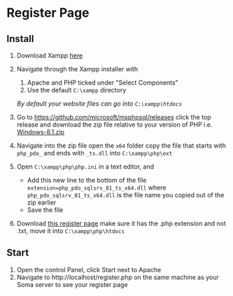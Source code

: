 # Register Page



## Install

1. Download Xampp [here](https://www.apachefriends.org/download.html)

2. Navigate through the Xampp installer with 

   1. Apache and PHP ticked under "Select Components"
   2. Use the default `C:\xampp` directory

   *By default your website files can go into `C:\xampp\htdocs`* 

3. Go to https://github.com/microsoft/msphpsql/releases click the top release and download the zip file relative to your version of PHP i.e. [Windows-8.1.zip](https://github.com/microsoft/msphpsql/releases/download/v5.10.1/Windows-8.1.zip)

4. Navigate into the zip file open the `x64` folder copy the file that starts with `php_pdo_` and ends with `_ts.dll` into `C:\xampp\php\ext`

5. Open `C:\xampp\php\php.ini` in a text editor, and 

   - Add this new line to the bottom of the file  `extension=php_pdo_sqlsrv_81_ts_x64.dll` where `php_pdo_sqlsrv_81_ts_x64.dll` is the file name you copied out of the zip earlier
   - Save the file

6. Download [this register page](https://raw.githubusercontent.com/soma-space/files/main/www/arcanine/register.php) make sure it has the .php extension and not .txt, move it into `C:\xampp\php\htdocs`


##  Start

1. Open the control Panel, click Start next to Apache
2. Navigate to http://localhost/register.php on the same machine as your Soma server to see your register page

   

